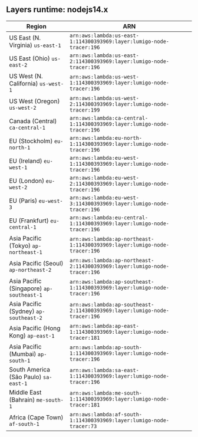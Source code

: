 Layers runtime: nodejs14.x
----
| Region | ARN |
| --- | --- |
|US East (N. Virginia)  `us-east-1`|`arn:aws:lambda:us-east-1:114300393969:layer:lumigo-node-tracer:196`|
|US East (Ohio)  `us-east-2`|`arn:aws:lambda:us-east-2:114300393969:layer:lumigo-node-tracer:196`|
|US West (N. California)  `us-west-1`|`arn:aws:lambda:us-west-1:114300393969:layer:lumigo-node-tracer:196`|
|US West (Oregon)  `us-west-2`|`arn:aws:lambda:us-west-2:114300393969:layer:lumigo-node-tracer:199`|
|Canada (Central)  `ca-central-1`|`arn:aws:lambda:ca-central-1:114300393969:layer:lumigo-node-tracer:196`|
|EU (Stockholm)  `eu-north-1`|`arn:aws:lambda:eu-north-1:114300393969:layer:lumigo-node-tracer:196`|
|EU (Ireland)  `eu-west-1`|`arn:aws:lambda:eu-west-1:114300393969:layer:lumigo-node-tracer:196`|
|EU (London)  `eu-west-2`|`arn:aws:lambda:eu-west-2:114300393969:layer:lumigo-node-tracer:196`|
|EU (Paris)  `eu-west-3`|`arn:aws:lambda:eu-west-3:114300393969:layer:lumigo-node-tracer:196`|
|EU (Frankfurt)  `eu-central-1`|`arn:aws:lambda:eu-central-1:114300393969:layer:lumigo-node-tracer:196`|
|Asia Pacific (Tokyo)  `ap-northeast-1`|`arn:aws:lambda:ap-northeast-1:114300393969:layer:lumigo-node-tracer:196`|
|Asia Pacific (Seoul)  `ap-northeast-2`|`arn:aws:lambda:ap-northeast-2:114300393969:layer:lumigo-node-tracer:196`|
|Asia Pacific (Singapore)  `ap-southeast-1`|`arn:aws:lambda:ap-southeast-1:114300393969:layer:lumigo-node-tracer:196`|
|Asia Pacific (Sydney)  `ap-southeast-2`|`arn:aws:lambda:ap-southeast-2:114300393969:layer:lumigo-node-tracer:196`|
|Asia Pacific (Hong Kong)  `ap-east-1`|`arn:aws:lambda:ap-east-1:114300393969:layer:lumigo-node-tracer:181`|
|Asia Pacific (Mumbai)  `ap-south-1`|`arn:aws:lambda:ap-south-1:114300393969:layer:lumigo-node-tracer:196`|
|South America (São Paulo)  `sa-east-1`|`arn:aws:lambda:sa-east-1:114300393969:layer:lumigo-node-tracer:196`|
|Middle East (Bahrain)  `me-south-1`|`arn:aws:lambda:me-south-1:114300393969:layer:lumigo-node-tracer:181`|
|Africa (Cape Town)  `af-south-1`|`arn:aws:lambda:af-south-1:114300393969:layer:lumigo-node-tracer:73`|
